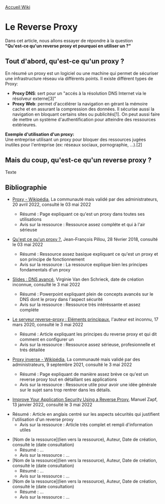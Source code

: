 [Accueil Wiki](https://epheclln.github.io/Wiki-TI/)
# Le Reverse Proxy
Dans cet article, nous allons essayer de répondre à la question  
**"Qu'est-ce qu'un reverse proxy et pourquoi en utiliser un ?"**
## Tout d'abord, qu'est-ce qu'un proxy ?
En résumé un proxy est un logiciel ou une machine qui permet de sécuriser une infrastructure réseau via différents points. Il existe différent types de Proxy:  
- **Proxy DNS**: sert pour un "accés à la résolution DNS Internet via le résolveur externe[3]"
- **Proxy Web**: permet d'accélérer la navigation en gérant la mémoire cache et en assurant la compression des données. Il sécurise aussi la navigation en bloquant certains sites ou publicités[1]. On peut aussi faire de mettre un système d'authentification pour atteindre des ressources extérieures. 

**Exemple d'utilisation d'un proxy:**  
Une entreprise utilisant un proxy pour bloquer des ressources jugées inutiles pour l'entreprise (ex: réseaux sociaux, pornographie, ...).[2]

## Mais du coup, qu'est-ce qu'un reverse proxy ?

Texte







## Bibliographie 
* [Proxy - Wikipédia](https://fr.wikipedia.org/w/index.php?title=Proxy&oldid=193004402), La communauté mais validé par des administrateurs, 20 avril 2022, consulté le 03 mai 2022
   - Résumé : Page expliquant ce qu'est un proxy dans toutes ses utilisations
   - Avis sur la ressource : Ressource assez compléte et qui à l'air sérieuse

* [Qu'est ce qu'un proxy ?](https://www.commentcamarche.net/faq/17453-qu-est-ce-qu-un-proxy), Jean-François Pillou, 28 février 2018, consulté le 03 mai 2022
   - Résumé : Ressource assez basique expliquant ce qu'est un proxy et son principe de fonctionnement
   - Avis sur la ressource : La ressource explique bien les principes fondamentals d'un proxy 
* [Slides : DNS avancé](https://moodle.ephec.be/pluginfile.php/369478/mod_resource/content/0/Admin-Res-Sys-II_4_DNS.pdf), Virginie Van den Schrieck, date de création inconnue, consulté le 3 mai 2022
   - Résumé : Powerpoint expliquant plein de concepts avancés sur le DNS dont le proxy dans l'aspect sécurité 
   - Avis sur la ressource : Ressource très intéréssante et assez compléte
* [Le serveur reverse-proxy : Eléments principaux](https://www.ionos.fr/digitalguide/serveur/know-how/quest-ce-quun-reverse-proxy-le-serveur-reverse-proxy/), l'auteur est inconnu, 17 mars 2020, consulté le 3 mai 2022
   - Résumé : Article expliquant les principes du reverse proxy et qui dit comment en configurer un
   - Avis sur la ressource : Ressource assez sérieuse, profesionnelle et trés détailée
* [Proxy inverse - Wikipédia](https://fr.wikipedia.org/w/index.php?title=Proxy_inverse&oldid=186198908e), La communauté mais validé par des administrateurs, 9 septembre 2021, consulté le 3 mai 2022
   - Résumé : Page expliquant de manière assez bréve ce qu'est un reverse proxy tout en détaillant ses applications
   - Avis sur la ressource : Ressource utile pour avoir une idée générale sur le sujet sans trop rentrer dans les détails. 
* [Improve Your Application Security Using a Reverse Proxy](https://traefik.io/blog/improve-application-security-using-a-reverse-proxy/), Manuel Zapf, 13 janvier 2022, consulté le 3 mai 2022
- Résumé : Article en anglais centré sur les aspects sécurités qui justifient l'utilisation d'un reverse proxy
   - Avis sur la ressource : Article très complet et rempli d'information utiles
* [Nom de la ressource](lien vers la ressource), Auteur, Date de création, consulté le (date consultation)
   - Résumé : ...
   - Avis sur la ressource : ... 
* [Nom de la ressource](lien vers la ressource), Auteur, Date de création, consulté le (date consultation)
   - Résumé : ...
   - Avis sur la ressource : ... 
* [Nom de la ressource](lien vers la ressource), Auteur, Date de création, consulté le (date consultation)
   - Résumé : ...
   - Avis sur la ressource : ... 

   
   

